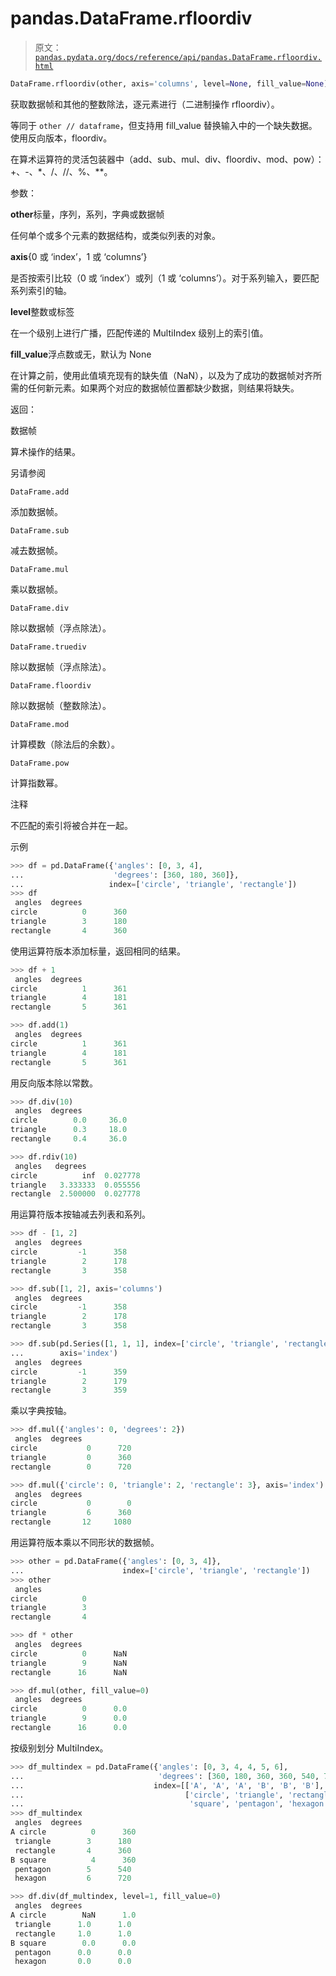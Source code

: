 # pandas.DataFrame.rfloordiv

> 原文：[`pandas.pydata.org/docs/reference/api/pandas.DataFrame.rfloordiv.html`](https://pandas.pydata.org/docs/reference/api/pandas.DataFrame.rfloordiv.html)

```py
DataFrame.rfloordiv(other, axis='columns', level=None, fill_value=None)
```

获取数据帧和其他的整数除法，逐元素进行（二进制操作 rfloordiv）。

等同于 `other // dataframe`，但支持用 fill_value 替换输入中的一个缺失数据。使用反向版本，floordiv。

在算术运算符的灵活包装器中（add、sub、mul、div、floordiv、mod、pow）：+、-、*、/、//、%、**。

参数：

**other**标量，序列，系列，字典或数据帧

任何单个或多个元素的数据结构，或类似列表的对象。

**axis**{0 或 ‘index’，1 或 ‘columns’}

是否按索引比较（0 或 ‘index’）或列（1 或 ‘columns’）。对于系列输入，要匹配系列索引的轴。  

**level**整数或标签

在一个级别上进行广播，匹配传递的 MultiIndex 级别上的索引值。

**fill_value**浮点数或无，默认为 None

在计算之前，使用此值填充现有的缺失值（NaN），以及为了成功的数据帧对齐所需的任何新元素。如果两个对应的数据帧位置都缺少数据，则结果将缺失。

返回：

数据帧

算术操作的结果。

另请参阅

`DataFrame.add`

添加数据帧。

`DataFrame.sub`

减去数据帧。

`DataFrame.mul`

乘以数据帧。

`DataFrame.div`

除以数据帧（浮点除法）。

`DataFrame.truediv`

除以数据帧（浮点除法）。

`DataFrame.floordiv`

除以数据帧（整数除法）。

`DataFrame.mod`

计算模数（除法后的余数）。

`DataFrame.pow`

计算指数幂。

注释

不匹配的索引将被合并在一起。

示例

```py
>>> df = pd.DataFrame({'angles': [0, 3, 4],
...                    'degrees': [360, 180, 360]},
...                   index=['circle', 'triangle', 'rectangle'])
>>> df
 angles  degrees
circle          0      360
triangle        3      180
rectangle       4      360 
```

使用运算符版本添加标量，返回相同的结果。

```py
>>> df + 1
 angles  degrees
circle          1      361
triangle        4      181
rectangle       5      361 
```

```py
>>> df.add(1)
 angles  degrees
circle          1      361
triangle        4      181
rectangle       5      361 
```

用反向版本除以常数。

```py
>>> df.div(10)
 angles  degrees
circle        0.0     36.0
triangle      0.3     18.0
rectangle     0.4     36.0 
```

```py
>>> df.rdiv(10)
 angles   degrees
circle          inf  0.027778
triangle   3.333333  0.055556
rectangle  2.500000  0.027778 
```

用运算符版本按轴减去列表和系列。

```py
>>> df - [1, 2]
 angles  degrees
circle         -1      358
triangle        2      178
rectangle       3      358 
```

```py
>>> df.sub([1, 2], axis='columns')
 angles  degrees
circle         -1      358
triangle        2      178
rectangle       3      358 
```

```py
>>> df.sub(pd.Series([1, 1, 1], index=['circle', 'triangle', 'rectangle']),
...        axis='index')
 angles  degrees
circle         -1      359
triangle        2      179
rectangle       3      359 
```

乘以字典按轴。

```py
>>> df.mul({'angles': 0, 'degrees': 2})
 angles  degrees
circle           0      720
triangle         0      360
rectangle        0      720 
```

```py
>>> df.mul({'circle': 0, 'triangle': 2, 'rectangle': 3}, axis='index')
 angles  degrees
circle           0        0
triangle         6      360
rectangle       12     1080 
```

用运算符版本乘以不同形状的数据帧。

```py
>>> other = pd.DataFrame({'angles': [0, 3, 4]},
...                      index=['circle', 'triangle', 'rectangle'])
>>> other
 angles
circle          0
triangle        3
rectangle       4 
```

```py
>>> df * other
 angles  degrees
circle          0      NaN
triangle        9      NaN
rectangle      16      NaN 
```

```py
>>> df.mul(other, fill_value=0)
 angles  degrees
circle          0      0.0
triangle        9      0.0
rectangle      16      0.0 
```

按级别划分 MultiIndex。

```py
>>> df_multindex = pd.DataFrame({'angles': [0, 3, 4, 4, 5, 6],
...                              'degrees': [360, 180, 360, 360, 540, 720]},
...                             index=[['A', 'A', 'A', 'B', 'B', 'B'],
...                                    ['circle', 'triangle', 'rectangle',
...                                     'square', 'pentagon', 'hexagon']])
>>> df_multindex
 angles  degrees
A circle          0      360
 triangle        3      180
 rectangle       4      360
B square          4      360
 pentagon        5      540
 hexagon         6      720 
```

```py
>>> df.div(df_multindex, level=1, fill_value=0)
 angles  degrees
A circle        NaN      1.0
 triangle      1.0      1.0
 rectangle     1.0      1.0
B square        0.0      0.0
 pentagon      0.0      0.0
 hexagon       0.0      0.0 
```
